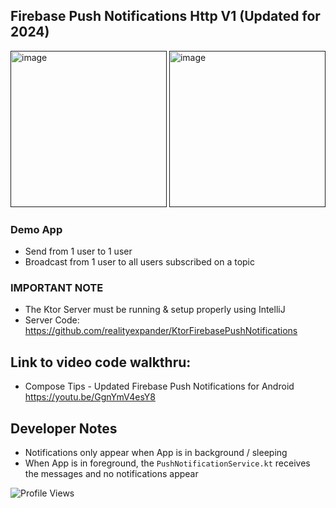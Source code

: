 ## Firebase Push Notifications Http V1 (Updated for 2024)

[<img width="250" alt="image" src="https://github.com/realityexpander/FirebasePushNotificationsHttpV1/assets/5157474/d379f090-43be-472c-a104-e3fba1908637">]()
[<img width="250" alt="image" src="https://github.com/realityexpander/FirebasePushNotificationsHttpV1/assets/5157474/d039e474-b722-4145-8394-d5d11c3c1a9f">]()

### Demo App
- Send from 1 user to 1 user
- Broadcast from 1 user to all users subscribed on a topic

### IMPORTANT NOTE
- The Ktor Server must be running & setup properly using IntelliJ
- Server Code: https://github.com/realityexpander/KtorFirebasePushNotifications

## Link to video code walkthru:
- Compose Tips - Updated Firebase Push Notifications for Android
  https://youtu.be/GgnYmV4esY8

## Developer Notes
- Notifications only appear when App is in background / sleeping
- When App is in foreground, the `PushNotificationService.kt` receives the messages and no notifications appear

![Profile Views](https://komarev.com/ghpvc/?username=FirebasePushNotificationsHttpV1)
